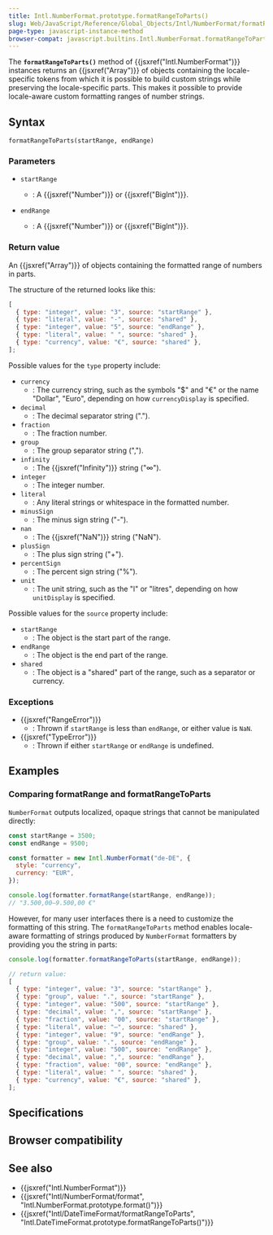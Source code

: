```yaml
---
title: Intl.NumberFormat.prototype.formatRangeToParts()
slug: Web/JavaScript/Reference/Global_Objects/Intl/NumberFormat/formatRangeToParts
page-type: javascript-instance-method
browser-compat: javascript.builtins.Intl.NumberFormat.formatRangeToParts
---
```




The **`formatRangeToParts()`** method of {{jsxref("Intl.NumberFormat")}} instances returns an {{jsxref("Array")}} of objects containing the locale-specific tokens from which it is possible to build custom strings while preserving the locale-specific parts. This makes it possible to provide locale-aware custom formatting ranges of number strings.

## Syntax

```js-nolint
formatRangeToParts(startRange, endRange)
```

### Parameters

- `startRange`

  - : A {{jsxref("Number")}} or {{jsxref("BigInt")}}.

- `endRange`
  - : A {{jsxref("Number")}} or {{jsxref("BigInt")}}.

### Return value

An {{jsxref("Array")}} of objects containing the formatted range of numbers in parts.

The structure of the returned looks like this:

```js
[
  { type: "integer", value: "3", source: "startRange" },
  { type: "literal", value: "-", source: "shared" },
  { type: "integer", value: "5", source: "endRange" },
  { type: "literal", value: " ", source: "shared" },
  { type: "currency", value: "€", source: "shared" },
];
```

Possible values for the `type` property include:

- `currency`
  - : The currency string, such as the symbols "$" and "€" or the name "Dollar", "Euro", depending on how `currencyDisplay` is specified.
- `decimal`
  - : The decimal separator string (".").
- `fraction`
  - : The fraction number.
- `group`
  - : The group separator string (",").
- `infinity`
  - : The {{jsxref("Infinity")}} string ("∞").
- `integer`
  - : The integer number.
- `literal`
  - : Any literal strings or whitespace in the formatted number.
- `minusSign`
  - : The minus sign string ("-").
- `nan`
  - : The {{jsxref("NaN")}} string ("NaN").
- `plusSign`
  - : The plus sign string ("+").
- `percentSign`
  - : The percent sign string ("%").
- `unit`
  - : The unit string, such as the "l" or "litres", depending on how `unitDisplay` is specified.

Possible values for the `source` property include:

- `startRange`
  - : The object is the start part of the range.
- `endRange`
  - : The object is the end part of the range.
- `shared`
  - : The object is a "shared" part of the range, such as a separator or currency.

### Exceptions

- {{jsxref("RangeError")}}
  - : Thrown if `startRange` is less than `endRange`, or either value is `NaN`.
- {{jsxref("TypeError")}}
  - : Thrown if either `startRange` or `endRange` is undefined.

## Examples

### Comparing formatRange and formatRangeToParts

`NumberFormat` outputs localized, opaque strings that cannot be manipulated directly:

```js
const startRange = 3500;
const endRange = 9500;

const formatter = new Intl.NumberFormat("de-DE", {
  style: "currency",
  currency: "EUR",
});

console.log(formatter.formatRange(startRange, endRange));
// "3.500,00–9.500,00 €"
```

However, for many user interfaces there is a need to customize the formatting of this string.
The `formatRangeToParts` method enables locale-aware formatting of strings produced by `NumberFormat` formatters by providing you the string in parts:

```js
console.log(formatter.formatRangeToParts(startRange, endRange));

// return value:
[
  { type: "integer", value: "3", source: "startRange" },
  { type: "group", value: ".", source: "startRange" },
  { type: "integer", value: "500", source: "startRange" },
  { type: "decimal", value: ",", source: "startRange" },
  { type: "fraction", value: "00", source: "startRange" },
  { type: "literal", value: "–", source: "shared" },
  { type: "integer", value: "9", source: "endRange" },
  { type: "group", value: ".", source: "endRange" },
  { type: "integer", value: "500", source: "endRange" },
  { type: "decimal", value: ",", source: "endRange" },
  { type: "fraction", value: "00", source: "endRange" },
  { type: "literal", value: " ", source: "shared" },
  { type: "currency", value: "€", source: "shared" },
];
```

## Specifications



## Browser compatibility



## See also

- {{jsxref("Intl.NumberFormat")}}
- {{jsxref("Intl/NumberFormat/format", "Intl.NumberFormat.prototype.format()")}}
- {{jsxref("Intl/DateTimeFormat/formatRangeToParts", "Intl.DateTimeFormat.prototype.formatRangeToParts()")}}
